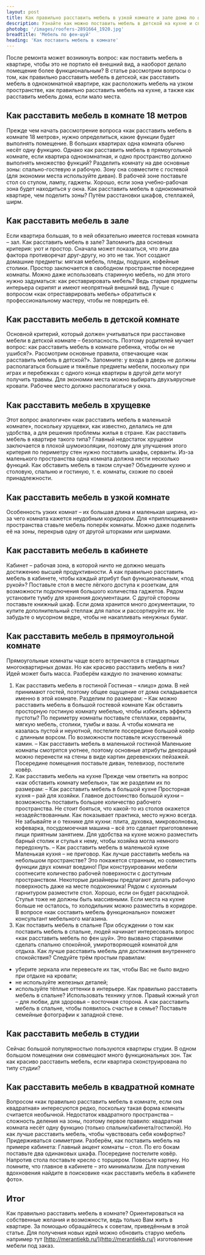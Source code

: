 ```yaml
---
layout: post 
title: Как правильно расставить мебель в узкой комнате и зале дома по фен шуй | GR
description: Узнайте как можно поставить мебель в детской на кухне и спальне и как лучше это сделать в однокомнатной прямоугольной квартире статья с фото | GR
photobg: '/images/roofers-2891664_1920.jpg'
breadtitle: 'Мебель по фен-шуй'
heading: 'Как поставить мебель в комнате'
--- 
```


 После ремонта может возникнуть вопрос: как поставить мебель в квартире, чтобы это не портило её внешний вид, а наоборот делало помещение более функциональным?
В статье рассмотрим вопросы о том, как правильно расставить мебель в детской, как расставить мебель в однокомнатной квартире, как расположить мебель на узком пространстве, как правильно расставить мебель на кухне, а также как расставить мебель дома, если мало места.

Как расставить мебель в комнате 18 метров
------------------------
 Прежде чем начать рассмотрение вопроса «как расставить мебель в комнате 18 метров», нужно определиться, какие функции будет выполнять помещение. В больших квартирах одна комната обычно несёт одну функцию. Однако как расставить мебель в прямоугольной комнате, если квартира однокомнатная, и одно пространство должно выполнять множество функций?
 Разделить комнату на две основные зоны: спально-гостевую и рабочую. Зону сна совместите с гостевой (для экономии места используйте диван). В рабочей зоне поставьте стол со стулом, лампу, гаджеты. Хорошо, если зона учебно-рабочая зона будет находиться у окна. 
Как расставить мебель в однокомнатной квартире, чем поделить зоны? Путём расстановки шкафов, стеллажей, ширм.

Как расставить мебель в зале
------------------------
 Если квартира большая, то в ней обязательно имеется гостевая комната – зал. Как расставить мебель в зале? Запомнить два основных критерия: уют и простор.
 Сначала может показаться, что эти два фактора противоречат друг-другу, но это не так. Уют создают домашние предметы: мягкая мебель, пледы, подушки, кофейные столики. Простор заключается в свободном пространстве посередине комнаты. 
 Можно даже использовать старинную мебель, но для этого нужно задуматься: как реставрировать мебель? Ведь старые предметы интерьера скрипят и имеют неопрятный внешний вид. Лучше с вопросом «как отреставрировать мебель» обратиться к профессиональному мастеру, чтобы не повредить её.

Как расставить мебель в детской комнате
------------------------
 Основной критерий, который должен учитываться при расстановке мебели в детской комнате – безопасность. Поэтому родителей мучает вопрос: как расставить мебель в комнате ребенка, чтобы он не ушибся?». Рассмотрим основные правила, отвечающие «как расставить мебель в детской?». 
 Запомните: у входа в дверь не должны располагаться большие и тяжёлые предметы мебели, поскольку при играх и перебежках с одного конца квартиры в другой дети могут получить травмы.
 Для экономии места можно выбирать двухъярусные кровати. 
Рабочее место должно располагаться у окна.

Как расставить мебель в хрущевке
------------------------
 Этот вопрос аналогичен «как расставить мебель в маленькой комнате», поскольку хрущевки, как известно, делались не для удобства, а для решения проблемы жилья в стране. 
 Как расставить мебель в квартире такого типа? Главный недостаток хрущевки заключается в плохой шумоизоляции, поэтому для улучшения этого критерия по периметру стен нужно поставить шкафы, серванты. 
 Из-за маленького пространства одна комната должна нести несколько функций. Как обставить мебель в таком случае? Объедините кухню и столовую, спальню и гостиную, т. е. комнаты, схожие по своей принадлежности.

Как расставить мебель в узкой комнате
------------------------
 Особенность узких комнат – их большая длина и маленькая ширина, из-за чего комната кажется неудобным коридором. 
 Для «приплющивания» пространства ставьте мебель поперёк комнаты. 
 Можно даже поделить её на зоны, перекрыв одну от другой шторками или ширмами.

Как расставить мебель в кабинете
------------------------
 Кабинет – рабочая зона, в которой ничто не должно мешать достижению высшей продуктивности. А как правильно расставить мебель в кабинете, чтобы каждый атрибут был функциональным, «под рукой»?
 Поставьте стол в месте лёгкого доступа к розеткам, для возможности подключения большого количества гаджетов. 
 Рядом установите тумбу для хранения документации. С другой стороны поставьте книжный шкаф.
 Если дома хранится много документации, то купите дополнительный стеллаж для папок и рассортируйте их. 
Не забудьте о мусорном ведре, чтобы не накапливать ненужных бумаг.

Как расставить мебель в прямоугольной комнате
------------------------
 Прямоугольные комнаты чаще всего встречаются в стандартных многоквартирных домах. Но как красиво расставить мебель в них? 
Идей может быть масса. Разберём каждую по значению комнаты:
1. Как расставить мебель в гостиной 
Гостиная – «лицо» дома. В ней принимают гостей, поэтому общее ощущение от дома складывается именно в этой комнате. 
Разделим по размерам:
– Как можно расставить мебель в большой гостевой комнате
Как обставить просторную гостиную комнату мебелью, чтобы избежать эффекта пустоты? По периметру комнаты поставьте стеллажи, серванты, мягкую мебель, столики, тумбы и вазы. А чтобы комната не казалась пустой и неуютной, постелите посередине большой ковёр с длинным ворсом. По возможности поставьте искусственный камин. 
– Как расставить мебель в маленькой гостиной
Маленькие комнаты смотрятся уютнее, поэтому основные атрибуты декораций можно перенести на стены в виде картин деревенских пейзажей. Посередине помещения поставьте диван, телевизор, постелите ковёр. 
2. Как расставить мебель на кухне
Прежде чем ответить на вопрос «как обставить комнату мебелью», так же разделим их по размерам:
– Как расставить мебель в большой кухне
Просторная кухня – рай для хозяйки.
Главное достоинство большой кухни – возможность поставить большее количество рабочего пространства. Не стоит бояться, что какой-то из столов окажется незадействованным. Как показывает практика, место нужно всегда. 
Не забывайте и о технике для кухни: плита, духовка, микроволновка, кофеварка, посудомоечная машина – всё это сделает приготовление пищи приятным занятием. 
Для удобства на кухне можно разместить барный столик и стулья к нему, чтобы хозяйка могла немного передохнуть. 
– Как расставить мебель в маленькой кухне
Маленькая кухня – не приговор. Как лучше расставить мебель на небольшом пространстве? Это покажется странным, но совместить функции двух комнат воедино!
При конструировании мебели соотнесите количество рабочей поверхности с доступным пространством. Некоторые дизайнеры предлагают делать рабочую поверхность даже на месте подоконника! 
Рядом с кухонным гарнитуром разместите стол. Хорошо, если он будет раскладной. Стулья тоже не должны быть массивными. 
Если места на кухне больше не осталось, то холодильник можно разместить в коридоре. 
В вопросе «как составить мебель функционально» поможет консультант мебельного магазина.
3. Как поставить мебель в спальне
При обсуждении о том как поставить мебель в спальне, людей начинает интересовать вопрос «как расставить мебель по фен шуй». Это вызвано стараниями сделать спальню спокойной, умиротворяющей комнатой для отдыха. 
Как лучше расставить мебель для достижения внутреннего спокойствия? Следуйте трём простым правилам:
* уберите зеркала или перевесьте их так, чтобы Вас не было видно при отдыхе на кровати;
* не используйте железных деталей;
* используйте тёплые оттенки в интерьере.
Как правильно расставить мебель в спальне? Использовать технику углов. Правый южный угол – для любви, для здоровья – восточная сторона. А как расставить мебель в спальне, чтобы появилось счастье в семье? Поставьте семейные фотографии к западной стене.

Как расставить мебель в студии
------------------------
 Сейчас большой популярностью пользуются квартиры студии. В одном большом помещении они совмещают много функциональных зон. Так как красиво расставить мебель, если квартира сконструирована по типу студии?

Как расставить мебель в квадратной комнате
------------------------
 Вопросом «как правильно расставить мебель в комнате, если она квадратная» интересуются редко, поскольку такая форма комнаты считается необычной. 
 Недостаток квадратного пространства – сложность деления на зоны, поэтому первое правило: квадратная комната несёт одну функцию (только спальни/кабинета/гостиной).
 Но как лучше расставить мебель, чтобы чувствовать себя комфортно? Придерживаться симметрии. 
Разберём, как поставить мебель на примере кабинета:
 Главный акцент комнаты – стол. По его бокам поставьте два одинаковых шкафа. Посередине постелите ковёр. Напротив стола поставьте кресло с торшером. Повесьте картину. Но помните, что главное в кабинете – это минимализм. 
Для получения вдохновения найдите в поисковике «как расставить мебель в кабинете фото».

Итог
------------------------
 Как правильно расставить мебель в комнате? Ориентироваться на собственные желания и возможности, ведь только Вам жить в квартире. 
 За помощью обращайтесь к советам, приведённым в этой статье. Для получения новых идей можно обновить старую мебель например тут [http://merantiekb.ru/](http://merantiekb.ru/) изготовление мебели под заказ.
